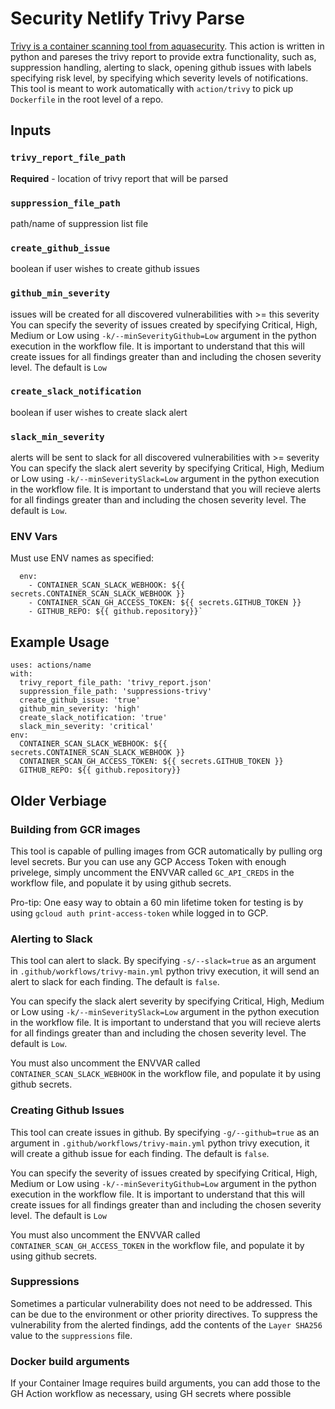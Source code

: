 # Security Netlify Trivy Parse
[Trivy is a container scanning tool from aquasecurity](https://github.com/aquasecurity/trivy). This action is written in python and pareses the trivy report to provide extra functionality, such as, suppression handling, alerting to slack, opening github issues with labels specifying risk level, by specifying which severity levels of notifications. This tool is meant to work automatically with `action/trivy` to pick up `Dockerfile` in the root level of a repo. 

## Inputs

### `trivy_report_file_path`

**Required** - location of trivy report that will be parsed

### `suppression_file_path` 

path/name of suppression list file

### `create_github_issue`

boolean if user wishes to create github issues

### `github_min_severity`

issues will be created for all discovered vulnerabilities with >= this severity
You can specify the severity of issues created by specifying Critical, High, Medium or Low using `-k/--minSeverityGithub=Low` argument in the python execution in the workflow file. It is important to understand that this will create issues for all findings greater than and including the chosen severity level.  The default is `Low`

### `create_slack_notification` 

boolean if user wishes to create slack alert

### `slack_min_severity`

alerts will be sent to slack for all discovered vulnerabilities with >= severity
You can specify the slack alert severity by specifying Critical, High, Medium or Low using `-k/--minSeveritySlack=Low` argument in the python execution in the workflow file. It is important to understand that you will recieve alerts for all findings greater than and including the chosen severity level.  The default is `Low`.


### ENV Vars
Must use ENV names as specified:
```
  env:
    - CONTAINER_SCAN_SLACK_WEBHOOK: ${{ secrets.CONTAINER_SCAN_SLACK_WEBHOOK }}
    - CONTAINER_SCAN_GH_ACCESS_TOKEN: ${{ secrets.GITHUB_TOKEN }}
    - GITHUB_REPO: ${{ github.repository}}`
```

## Example Usage 

```
uses: actions/name
with: 
  trivy_report_file_path: 'trivy_report.json'
  suppression_file_path: 'suppressions-trivy'
  create_github_issue: 'true'
  github_min_severity: 'high'
  create_slack_notification: 'true'
  slack_min_severity: 'critical'
env:
  CONTAINER_SCAN_SLACK_WEBHOOK: ${{ secrets.CONTAINER_SCAN_SLACK_WEBHOOK }}
  CONTAINER_SCAN_GH_ACCESS_TOKEN: ${{ secrets.GITHUB_TOKEN }}
  GITHUB_REPO: ${{ github.repository}}
```



## Older Verbiage

### Building from GCR images

This tool is capable of pulling images from GCR automatically by pulling org level secrets.
Bur you can use any GCP Access Token with enough privelege, simply uncomment the ENVVAR called `GC_API_CREDS` in the workflow file, and populate it by using github secrets. 

Pro-tip: One easy way to obtain a 60 min lifetime token for testing is by using `gcloud auth print-access-token` while logged in to GCP. 

### Alerting to Slack
This tool can alert to slack. By specifying `-s/--slack=true` as an argument in `.github/workflows/trivy-main.yml` python trivy execution, it will send an alert to slack for each finding. The default is `false`.

You can specify the slack alert severity by specifying Critical, High, Medium or Low using `-k/--minSeveritySlack=Low` argument in the python execution in the workflow file. It is important to understand that you will recieve alerts for all findings greater than and including the chosen severity level.  The default is `Low`.

You must also uncomment the ENVVAR called `CONTAINER_SCAN_SLACK_WEBHOOK` in the workflow file, and populate it by using github secrets.

### Creating Github Issues
This tool can create issues in github. By specifying `-g/--github=true` as an argument in `.github/workflows/trivy-main.yml` python trivy execution, it will create a github issue for each finding. The default is `false`.

You can specify the severity of issues created by specifying Critical, High, Medium or Low using `-k/--minSeverityGithub=Low` argument in the python execution in the workflow file. It is important to understand that this will create issues for all findings greater than and including the chosen severity level.  The default is `Low`

You must also uncomment the ENVVAR called `CONTAINER_SCAN_GH_ACCESS_TOKEN` in the workflow file, and populate it by using github secrets.

### Suppressions
Sometimes a particular vulnerability does not need to be addressed. This can be due to the environment or other priority directives. To suppress the vulnerability from the alerted findings, add the contents of the `Layer SHA256` value to the `suppressions` file. 

### Docker build arguments
If your Container Image requires build arguments, you can add those to the GH Action workflow as necessary, using GH secrets where possible

